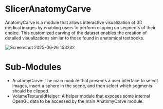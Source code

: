 # SlicerAnatomyCarve

AnatomyCarve is a module that allows interactive visualization of 3D medical images by enabling users to perform clipping on segments of their choice. This customized carving of the dataset enables the creation of detailed visualizations similar to those found in anatomical textbooks.

![Screenshot 2025-06-26 153232](https://github.com/user-attachments/assets/df90204b-5d21-4226-b2b4-e3da5c3012b1)

# Sub-Modules

- AnatomyCarve: The main module that presents a user interface to select images, insert a sphere in the scene, and then select which segments should be clipped.
- VolumeTextureIdHelper: A helper module that exposes some internal OpenGL data to be accessed by the main AnatomyCarve module.
